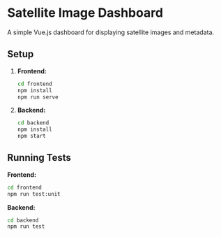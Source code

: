 # Satellite Image Dashboard

A simple Vue.js dashboard for displaying satellite images and metadata.

## Setup

1.  **Frontend:**

    ```bash
    cd frontend
    npm install
    npm run serve
    ```

2.  **Backend:**

    ```bash
    cd backend
    npm install
    npm start
    ```

## Running Tests

**Frontend:**
```bash
cd frontend
npm run test:unit
```

**Backend:**
```bash
cd backend
npm run test
```